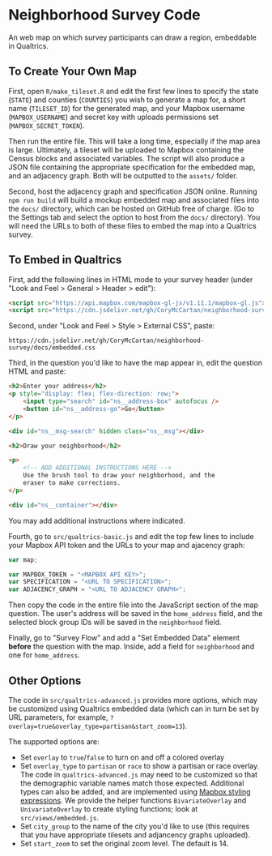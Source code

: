 # Neighborhood Survey Code

An web map on which survey participants can draw a region, embeddable in Qualtrics.

## To Create Your Own Map
First, open `R/make_tileset.R` and edit the first few lines to specify the
state (`STATE`) and counties (`COUNTIES`) you wish to generate a map for, a
short name (`TILESET_ID`) for the generated map, and your Mapbox username
(`MAPBOX_USERNAME`) and secret key with uploads permissions set
(`MAPBOX_SECRET_TOKEN`).

Then run the entire file.  This will take a long time, especially if the map
area is large. Ultimately, a tileset will be uploaded to Mapbox containing the
Census blocks and associated variables. The script will also produce a JSON
file containing the appropriate specification for the embedded map, and an
adjacency graph. Both will be outputted to the `assets/` folder.

Second, host the adjacency graph and specification JSON online. Running
`npm run build` will build a mockup embedded map and associated files into
the `docs/` directory, which can be hosted on GitHub free of charge. (Go to the
Settings tab and select the option to host from the `docs/` directory). 
You will need the URLs to both of these files to embed the map into a Qualtrics
survey.

## To Embed in Qualtrics

First, add the following lines in HTML mode to your survey header 
(under "Look and Feel > General > Header > edit"):

```html
<script src="https://api.mapbox.com/mapbox-gl-js/v1.11.1/mapbox-gl.js"></script>
<script src="https://cdn.jsdelivr.net/gh/CoryMcCartan/neighborhood-survey/docs/embedded.js"></script>
```

Second, under "Look and Feel > Style > External CSS", paste:
```
https://cdn.jsdelivr.net/gh/CoryMcCartan/neighborhood-survey/docs/embedded.css
```

Third, in the question you'd like to have the map appear in, edit the question HTML
and paste:
```html
<h2>Enter your address</h2>
<p style="display: flex; flex-direction: row;">
    <input type="search" id="ns__address-box" autofocus />
    <button id="ns__address-go">Go</button>
</p>

<div id="ns__msg-search" hidden class="ns__msg"></div>

<h2>Draw your neighborhood</h2>

<p> 
    <!-- ADD ADDITIONAL INSTRUCTIONS HERE -->
    Use the brush tool to draw your neighborhood, and the
    eraser to make corrections.
</p>

<div id="ns__container"></div>
```
You may add additional instructions where indicated. 

Fourth, go to `src/qualtrics-basic.js` and edit the top few lines to
include your Mapbox API token and the URLs to your map and ajacency graph:
```js
var map; 

var MAPBOX_TOKEN = "<MAPBOX API KEY>";
var SPECIFICATION = "<URL TO SPECIFICATION>";
var ADJACENCY_GRAPH = "<URL TO ADJACENCY GRAPH>";
```
Then copy the code in the entire file into the JavaScript section of the
map question.  The user's address will be saved in the `home_address` field,
and the selected block group IDs will be saved in the `neighborhood` field.

Finally, go to "Survey Flow" and add a "Set Embedded Data" element **before**
the question with the map. Inside, add a field for `neighborhood` and one for
`home_address`.

## Other Options
The code in `src/qualtrics-advanced.js` provides more options, which may be
customized using Qualtrics embedded data (which can in turn be set by URL parameters,
for example, `?overlay=true&overlay_type=partisan&start_zoom=13`).

The supported options are:

- Set `overlay` to `true`/`false` to turn on and off a colored overlay
- Set `overlay_type` to `partisan` or `race` to show a partisan or race overlay.
The code in `qualtrics-advanced.js` may need to be customized so that the demographic
variable names match those expected. Additional types can also be added, and are
implemented using 
[Mapbox styling expressions](https://docs.mapbox.com/mapbox-gl-js/style-spec/expressions/). 
We provide the helper functions `BivariateOverlay` and `UnivariateOverlay` to
create styling functions; look at `src/views/embedded.js`.
- Set `city_group` to the name of the city you'd like to use (this requires that
you have appropriate tilesets and adjancency graphs uploaded).
- Set `start_zoom` to set the original zoom level. The default is 14.

